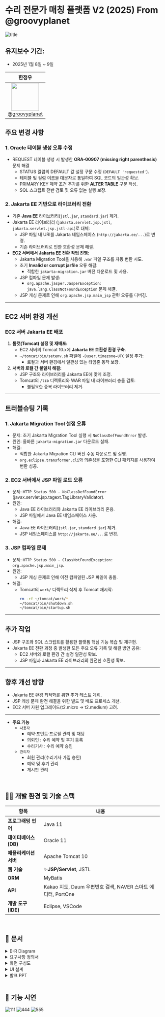 # 수리 전문가 매칭 플랫폼 V2 (2025) From @groovyplanet

![title](https://github.com/user-attachments/assets/024ac0d4-db57-4204-840d-a9bd553eb899)



## **유지보수 기간**:
- 2025년 1월 8일 ~ 9일

| **한정우** |
| :------: | 
| [<img src="https://avatars.githubusercontent.com/groovyplanet" height=90> <br/> @groovyplanet](https://github.com/groovyplanet) |


## **주요 변경 사항**

### 1. **Oracle 테이블 생성 오류 수정**
- REQUEST 테이블 생성 시 발생한 **ORA-00907 (missing right parenthesis)** 문제 해결
  - STATUS 컬럼의 DEFAULT 값 설정 구문 수정 (`DEFAULT 'requested'`).
  - 테이블 및 컬럼 이름을 대문자로 통일하여 SQL 코드의 일관성 확보.
  - PRIMARY KEY 제약 조건 추가를 위한 **ALTER TABLE** 구문 작성.
  - SQL 스크립트 전반 검토 및 오류 없는 실행 보장.

### 2. **Jakarta EE 기반으로 라이브러리 전환**
- 기존 **Java EE** 라이브러리(`jstl.jar`, `standard.jar`) 제거.
- Jakarta EE 라이브러리 (`jakarta.servlet.jsp.jstl`, `jakarta.servlet.jsp.jstl-api`)로 대체:
  - JSP 파일 내 URI를 Jakarta 네임스페이스 (`http://jakarta.ee/...`)로 변경.
  - 기존 라이브러리로 인한 호환성 문제 해결.
- **EC2 서버에서 Jakarta EE 전환 작업 진행:**
  - Jakarta Migration Tool을 사용해 `.war` 파일 구조를 자동 변환 시도.
  - 초기 **Invalid or corrupt jarfile** 오류 해결:
    - 적합한 `jakarta-migration.jar` 버전 다운로드 및 사용.
  - JSP 컴파일 문제 발생:
    - `org.apache.jasper.JasperException: java.lang.ClassNotFoundException` 문제 해결.
  - JSP 캐싱 문제로 인해 `org.apache.jsp.main_jsp` 관련 오류를 디버깅.

---

## **EC2 서버 환경 개선**

### EC2 서버 Jakarta EE 배포
1. **톰캣(Tomcat) 설정 및 재배포:**
   - EC2 서버의 Tomcat 10.x에 **Jakarta EE 호환성 환경 구축**.
   - `~/tomcat/bin/setenv.sh` 파일에 `-Duser.timezone=UTC` 설정 추가:
     - 로컬과 서버 환경에서 일관성 있는 타임존 동작 보장.
2. **서버와 로컬 간 불일치 해결:**
   - JSP 구조와 라이브러리를 Jakarta EE에 맞게 조정.
   - Tomcat의 `/lib` 디렉토리와 WAR 파일 내 라이브러리 충돌 검토:
     - 불필요한 중복 라이브러리 제거.

---

## **트러블슈팅 기록**

### 1. **Jakarta Migration Tool 설정 오류**
- 문제: 초기 Jakarta Migration Tool 실행 시 `NoClassDefFoundError` 발생.
- 원인: 올바른 `jakarta-migration.jar` 다운로드 실패.
- 해결:
  - 적합한 Jakarta Migration CLI 버전 수동 다운로드 및 실행.
  - `org.eclipse.transformer.cli`와 의존성을 포함한 CLI 패키지를 사용하여 변환 성공.

### 2. **EC2 서버에서 JSP 파일 로드 오류**
- 문제: `HTTP Status 500 - NoClassDefFoundError` (javax.servlet.jsp.tagext.TagLibraryValidator).
- 원인:
  - Java EE 라이브러리와 Jakarta EE 라이브러리 혼용.
  - JSP 파일에서 Java EE 네임스페이스 사용.
- 해결:
  - Java EE 라이브러리(`jstl.jar`, `standard.jar`) 제거.
  - JSP 네임스페이스를 `http://jakarta.ee/...`로 변경.

### 3. **JSP 컴파일 문제**
- 문제: `HTTP Status 500 - ClassNotFoundException: org.apache.jsp.main_jsp`.
- 원인:
  - JSP 캐싱 문제로 인해 이전 컴파일된 JSP 파일이 충돌.
- 해결:
  - Tomcat의 `work/` 디렉토리 삭제 후 Tomcat 재시작:
    ```bash
    rm -rf ~/tomcat/work/*
    ~/tomcat/bin/shutdown.sh
    ~/tomcat/bin/startup.sh
    ```

---

## **추가 작업**
- JSP 구조와 SQL 스크립트를 활용한 플랫폼 핵심 기능 복습 및 재구현.
- Jakarta EE 전환 과정 중 발생한 모든 주요 오류 기록 및 해결 방안 공유:
  - EC2 서버와 로컬 환경 간 설정 일관성 확보.
  - JSP 파일과 Jakarta EE 라이브러리의 완전한 호환성 확보.

---

## **향후 개선 방향**
- Jakarta EE 환경 최적화를 위한 추가 테스트 계획.
- JSP 캐싱 문제 완전 해결을 위한 빌드 및 배포 프로세스 개선.
- EC2 서버 자원 업그레이드(t2.micro → t2.medium) 고려.


-----------------------------------

- **주요 기능**
   - `사용자`
      - 예약·포인트·프로필 관리 및 채팅
      - 의뢰인 : 수리 예약 및 후기 등록
      - 수리기사 : 수리 예약 승인
   - `관리자`
       - 회원 관리(수리기사 가입 승인)
       - 예약 및 후기 관리
       - 게시판 관리


<br/>

## 🤹‍♂️ 개발 환경 및 기술 스택

| 항목 | 내용 |
|---|---|
| **프로그래밍 언어** | Java 11 |
| **데이터베이스(DB)** | Oracle 11 |
| **애플리케이션 서버** | Apache Tomcat 10 |
| **웹 기술** | ✨**JSP/Servlet**, JSTL |
| **ORM** | MyBatis |
| **API** | Kakao 지도, Daum 우편번호 검색, NAVER 스마트 에디터, PortOne |
| **개발 도구(IDE)** | Eclipse, VSCode |
<br/>

## 🎡 문서

<details>
  <summary>E-R Diagram</summary>
  
![image](https://github.com/user-attachments/assets/410d6ee6-c1c6-489e-9cde-737dcdb0201b)


</details>


<details>
  <summary>요구사항 정의서</summary>
  
![제목 없음](https://github.com/user-attachments/assets/a769397f-f7e8-43ae-bb29-b4206594acaa)


</details>
<details>
  <summary>화면 구성도</summary>

![image](https://github.com/user-attachments/assets/e0b58ac3-c044-468f-adce-e9a9eda19af8)

</details>
<details>
  <summary>UI 설계</summary>
  
![image](https://github.com/user-attachments/assets/41f176e8-3aba-4ba0-8af4-fcffc0c12585)


</details>
<details>
  <summary>발표 PPT</summary>
 
- 녹화영상 - https://drive.google.com/file/d/1KPLjIDQb2eJQuXJGfi86WiTOM05YGeTK/view?usp=sharing
![SUSUMA PROJECT-1](https://github.com/user-attachments/assets/58943509-51f9-40c6-9615-2460bdd25085)
![SUSUMA PROJECT-2](https://github.com/user-attachments/assets/42860ace-d998-40f4-a8bd-d211f46235d0)
</details>

<br/>

## 🧩 기능 시연
![111](https://github.com/user-attachments/assets/b138dcb3-6ba0-479b-907d-a48cf28440be)
![444](https://github.com/user-attachments/assets/7d6ee237-be42-4fcf-a27f-5c41a89734eb)
![555](https://github.com/user-attachments/assets/9f316705-a4e2-4645-b590-901efe8b83a6)


